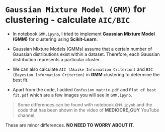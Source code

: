 # `Gaussian Mixture Model (GMM)` for clustering - calculate `AIC/BIC`

* In notebook `GMM.ipynb`, I tried to implement __Gaussian Mixture Model (GMM)__ for clustering using **Scikit-Learn**.

* Gaussian Mixture Models (GMMs) assume that a certain number of Gaussian distributions exist within a dataset. Therefore, each Gaussian distribution represents a particular cluster.

* We can also calculate `AIC (Akaike Information Criterion)` and `BIC (Bayesian Information Criterion)` in **GMM** clustering to determine the best fit. 
 
* Apart from the code, I added `Confusion matrix.pdf` and `Plot of best fit.pdf` which are a few images you will see in `GMM.ipynb`.

> Some differences can be found with notebook `GMM.ipynb` and the code that has been shown in the video of __MEDIOCRE_GUY__ YouTube channel.

These are minor differences. __NO NEED TO WORRY ABOUT IT__.
